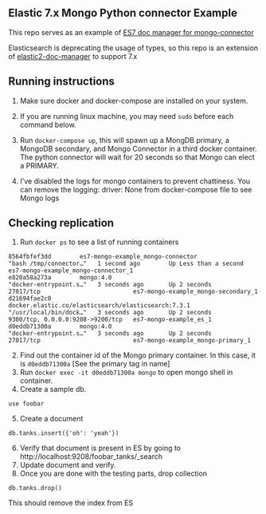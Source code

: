## Elastic 7.x Mongo Python connector Example

This repo serves as an example of [ES7 doc manager for mongo-connector](https://github.com/tmpaul06/elastic7-doc-manager)

Elasticsearch is deprecating the usage of types, so this repo is an extension of [elastic2-doc-manager](https://github.com/yougov/elastic2-doc-manager) 
to support 7.x

## Running instructions
1. Make sure docker and docker-compose are installed on your system.
2. If you are running linux machine, you may need `sudo` before each command below.

3. Run `docker-compose up`, this will spawn up a MongDB primary, a MongoDB secondary, and Mongo Connector in a third docker container.
The python connector will wait for 20 seconds so that Mongo can elect a PRIMARY.

4. I've disabled the logs for mongo containers to prevent chattiness. You can remove the logging: driver: None from docker-compose file
to see Mongo logs


## Checking replication

1. Run `docker ps` to see a list of running containers
```
8564fbfef3dd        es7-mongo-example_mongo-connector                     "bash /tmp/connector…"   1 second ago        Up Less than a second                                      es7-mongo-example_mongo-connector_1
e820a58a273a        mongo:4.0                                             "docker-entrypoint.s…"   3 seconds ago       Up 2 seconds            27017/tcp                          es7-mongo-example_mongo-secondary_1
d21694fae2c0        docker.elastic.co/elasticsearch/elasticsearch:7.3.1   "/usr/local/bin/dock…"   3 seconds ago       Up 2 seconds            9300/tcp, 0.0.0.0:9208->9200/tcp   es7-mongo-example_es_1
d0eddb71300a        mongo:4.0                                             "docker-entrypoint.s…"   3 seconds ago       Up 2 seconds            27017/tcp                          es7-mongo-example_mongo-primary_1
```
2. Find out the container id of the Mongo primary container. In this case, it is `d0eddb71300a` [See the primary tag in name]
3. Run `docker exec -it d0eddb71300a mongo` to open mongo shell in container.
4. Create a sample db.
```mongodb
use foobar
```
5. Create a document
```mongodb
db.tanks.insert({'oh': 'yeah'})
```

6. Verify that document is present in ES by going to http://localhost:9208/foobar_tanks/_search
7. Update document and verify.
8. Once you are done with the testing parts, drop collection
```mongodb
db.tanks.drop()
```
This should remove the index from ES
